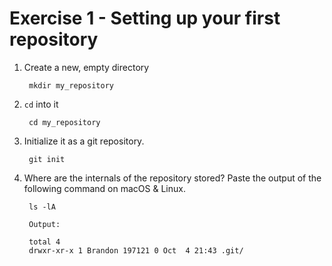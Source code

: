 # Exercise 1 - Setting up your first repository

1. Create a new, empty directory

        mkdir my_repository

2. `cd` into it

        cd my_repository

3. Initialize it as a git repository.

        git init

4. Where are the internals of the repository stored? Paste the output of the following command on macOS & Linux.

        ls -lA
        
        Output:
        
        total 4
        drwxr-xr-x 1 Brandon 197121 0 Oct  4 21:43 .git/

